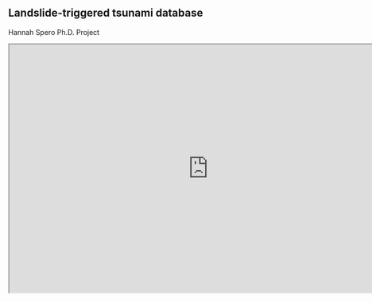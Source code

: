 ## Landslide-triggered tsunami database

Hannah Spero Ph.D. Project


<iframe src="https://docs.google.com/spreadsheets/d/e/2PACX-1vQtek8YO0ig5vXNV5Cz8pupiKNO3ZBV8qL0K6h97l65flW08-rLnQtQb__jFO5X-9Q_kczycVkQ-O0S/pubhtml?widget=true&amp;headers=false" width="800" height="500"></iframe>


